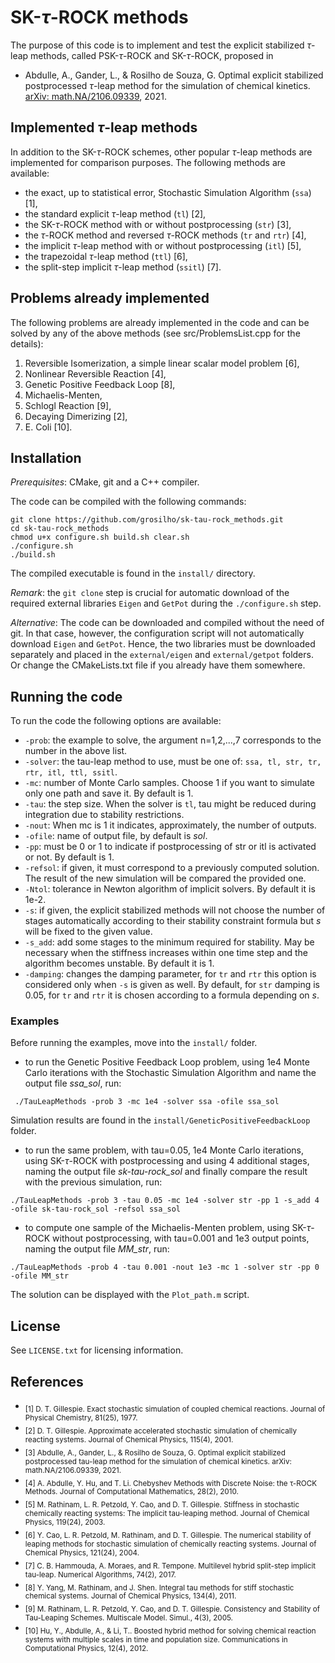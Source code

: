 # SK-$\tau$-ROCK methods
The purpose of this code is to implement and test the explicit stabilized $\tau$-leap methods, called PSK-$\tau$-ROCK and SK-$\tau$-ROCK, proposed in
- Abdulle, A., Gander, L., & Rosilho de Souza, G. Optimal explicit stabilized postprocessed $\tau$-leap method for the simulation of chemical kinetics. [arXiv: math.NA/2106.09339](https://arxiv.org/abs/2106.09339), 2021.

## Implemented $\tau$-leap methods
In addition to the SK-$\tau$-ROCK schemes, other popular $\tau$-leap methods are implemented for comparison purposes. 
The following methods are available:
- the exact, up to statistical error, Stochastic Simulation Algorithm (`ssa`) [1],
- the standard explicit $\tau$-leap method (`tl`) [2],
- the SK-$\tau$-ROCK method with or without postprocessing (`str`) [3],
- the $\tau$-ROCK method and reversed $\tau$-ROCK methods (`tr` and `rtr`) [4],
- the implicit $\tau$-leap method with or without postprocessing (`itl`) [5],
- the trapezoidal $\tau$-leap method (`ttl`) [6],
- the split-step implicit $\tau$-leap method (`ssitl`) [7].

## Problems already implemented
The following problems are already implemented in the code and can be solved by any of the above methods (see src/ProblemsList.cpp for the details):
 1) Reversible Isomerization, a simple linear scalar model problem [6],
 2) Nonlinear Reversible Reaction [4],
 3) Genetic Positive Feedback Loop [8],
 4) Michaelis-Menten,
 5) Schlogl Reaction [9],
 6) Decaying Dimerizing [2],
 7) E. Coli [10].
 
 ## Installation
 _Prerequisites_: CMake, git and a C++ compiler.  
 
 The code can be compiled with the following commands:
 ```
 git clone https://github.com/grosilho/sk-tau-rock_methods.git 
 cd sk-tau-rock_methods
 chmod u+x configure.sh build.sh clear.sh
 ./configure.sh
 ./build.sh
 ```
 The compiled executable is found in the `install/` directory.
 
 _Remark_: the `git clone` step is crucial for automatic download of the required external libraries `Eigen` and `GetPot` during the `./configure.sh` step.
 
 _Alternative_: The code can be downloaded and compiled without the need of git. In that case, however, the configuration script will not automatically download `Eigen` and `GetPot`. Hence, the two libraries must be downloaded separately and placed in the `external/eigen` and `external/getpot` folders. Or change the CMakeLists.txt file if you already have them somewhere.
 
 ## Running the code
 
To run the code the following options are available:
- `-prob`: the example to solve, the argument n=1,2,...,7 corresponds to the number in the above list.
- `-solver`: the tau-leap method to use, must be one of: `ssa, tl, str, tr, rtr, itl, ttl, ssitl`.
- `-mc`: number of Monte Carlo samples. Choose 1 if you want to simulate only one path and save it. By default is 1.
- `-tau`: the step size. When the solver is `tl`, tau might be reduced during integration due to stability restrictions.
- `-nout`: When mc is 1 it indicates, approximately, the number of outputs.
- `-ofile`: name of output file, by default is _sol_.
- `-pp`: must be 0 or 1 to indicate if postprocessing of str or itl is activated or not. By default is 1.
- `-refsol`: if given, it must correspond to a previously computed solution. The result of the new simulation will be compared the provided one.
- `-Ntol`: tolerance in Newton algorithm of implicit solvers. By default it is 1e-2.
- `-s`: if given, the explicit stabilized methods will not choose the number of stages automatically according to their stability constraint formula but $s$ will be fixed to the given value.
- `-s_add`: add some stages to the minimum required for stability. May be necessary when the stiffness increases within one time step and the algorithm becomes unstable. By default it is 1.
- `-damping`: changes the damping parameter, for `tr` and `rtr` this option is considered only when `-s` is given as well. By default, for `str` damping is 0.05, for `tr` and `rtr` it is chosen according to a formula depending on $s$.

### Examples 
Before running the examples, move into the `install/` folder.

- to run the Genetic Positive Feedback Loop problem, using 1e4 Monte Carlo iterations with the Stochastic Simulation Algorithm and name the output file _ssa_sol_, run:
```
 ./TauLeapMethods -prob 3 -mc 1e4 -solver ssa -ofile ssa_sol
 ```
 Simulation results are found in the `install/GeneticPositiveFeedbackLoop` folder.
- to run the same problem, with tau=0.05, 1e4 Monte Carlo iterations, using SK-$\tau$-ROCK with postprocessing and using 4 additional stages, naming the output file _sk-tau-rock_sol_ and finally compare the result with the previous simulation, run:
```
./TauLeapMethods -prob 3 -tau 0.05 -mc 1e4 -solver str -pp 1 -s_add 4 -ofile sk-tau-rock_sol -refsol ssa_sol
```
- to compute one sample of the Michaelis-Menten problem, using SK-$\tau$-ROCK without postprocessing, with tau=0.001 and 1e3 output points, naming the output file _MM_str_, run:
```
./TauLeapMethods -prob 4 -tau 0.001 -nout 1e3 -mc 1 -solver str -pp 0 -ofile MM_str
```
The solution can be displayed with the `Plot_path.m` script.

## License
See `LICENSE.txt` for licensing information.

## References
- <sub>[1] D. T. Gillespie. Exact stochastic simulation of coupled chemical reactions. Journal of Physical Chemistry, 81(25), 1977.</sub>
- <sub>[2] D. T. Gillespie. Approximate accelerated stochastic simulation of chemically reacting systems. Journal of Chemical Physics, 115(4), 2001.</sub>
- <sub>[3] Abdulle, A., Gander, L., & Rosilho de Souza, G. Optimal explicit stabilized postprocessed tau-leap method for the simulation of chemical kinetics. arXiv: math.NA/2106.09339, 2021.</sub>
- <sub>[4] A. Abdulle, Y. Hu, and T. Li. Chebyshev Methods with Discrete Noise: the τ-ROCK Methods. Journal of Computational Mathematics, 28(2), 2010.</sub>
- <sub>[5] M. Rathinam, L. R. Petzold, Y. Cao, and D. T. Gillespie. Stiffness in stochastic chemically reacting systems: The implicit tau-leaping method. Journal of Chemical Physics, 119(24), 2003.</sub>
- <sub>[6] Y. Cao, L. R. Petzold, M. Rathinam, and D. T. Gillespie. The numerical stability of leaping methods for stochastic simulation of chemically reacting systems. Journal of Chemical Physics, 121(24), 2004.</sub>
- <sub>[7] C. B. Hammouda, A. Moraes, and R. Tempone. Multilevel hybrid split-step implicit tau-leap. Numerical Algorithms, 74(2), 2017.</sub>
- <sub>[8] Y. Yang, M. Rathinam, and J. Shen. Integral tau methods for stiff stochastic chemical systems. Journal of Chemical Physics, 134(4), 2011.</sub>
- <sub>[9] M. Rathinam, L. R. Petzold, Y. Cao, and D. T. Gillespie. Consistency and Stability of Tau-Leaping Schemes. Multiscale Model. Simul., 4(3), 2005.</sub>
- <sub>[10] Hu, Y., Abdulle, A., & Li, T.. Boosted hybrid method for solving chemical reaction systems with multiple scales in time and population size. Communications in Computational Physics, 12(4), 2012.</sub>
